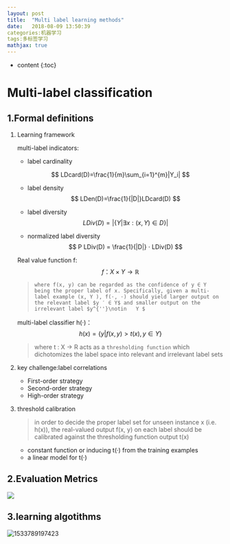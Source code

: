 ```yaml
---
layout: post
title:  "Multi label learning methods"
date:   2018-08-09 13:50:39
categories:机器学习
tags:多标签学习
mathjax: true
---
```

* content
{:toc}
# Multi-label classification

## 1.Formal definitions

1. Learning framework  

   multi-label indicators:

   - label cardinality 

   $$
   LDcard(D)=\frac{1}{m}\sum_{i=1}^{m}|Y_i|
   $$

   - label density 
     $$
     LDen(D)=\frac{1}{|D|}LDcard(D)
     $$

   - label diversity 
     $$
     LDiv(D)=|\{Y|\exists x:(x,Y)\in D\}|
     $$

   - normalized label diversity
     $$
     P LDiv(D) = \frac{1}{|D|} · LDiv(D)
     $$








   Real value function f:
$$
   f：X\times Y\rightarrow \mathbb{R}
$$

   > 	 where f(x, y) can be regarded as the confidence of y ∈ Y being the proper label of x. Specifically, given a multi-label example (x, Y ), f(·, ·) should yield larger output on the relevant label $y ′ ∈ Y$ and smaller output on the irrelevant label $y^{''}\notin   Y $

   multi-label classifier h(·)：
$$
   h(x) = \{y | f(x, y) > t(x), y ∈ Y\} 
$$

   > where t : X → R acts as a `thresholding function` which dichotomizes the label space into relevant and irrelevant label sets 

   

2. key challenge:label correlations 

   - First-order strategy 
   - Second-order strategy
   - High-order strategy 

3. threshold calibration

   > in order to decide the proper label set for unseen instance x (i.e. h(x)), the real-valued output f(x, y) on each label should be calibrated against the thresholding function output t(x) 

   - constant function or inducing t(·) from the training examples 
   - a linear model for t(·) 

## 2.Evaluation Metrics

![](https://ws1.sinaimg.cn/large/005IsqTWly1fu3c8mtezej30iz0amt9z.jpg)

## 3.learning algotithms

![1533789197423](C:\Users\nian.000\AppData\Local\Temp\1533789197423.png)

